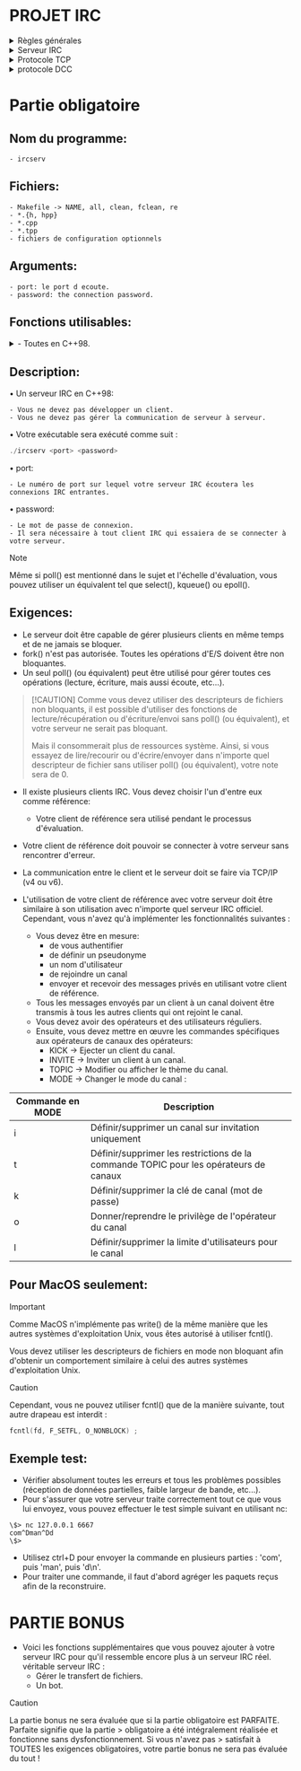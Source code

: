 # PROJET IRC
<details>
<summary>Règles générales</summary>

- Votre programme ne doit en aucun cas se bloquer (même s'il manque de mémoire).
- Il ne doit pas s'arrêter de manière inattendue.
- Si cela se produit, votre projet sera considéré comme non fonctionnel
votre note sera de 0.
- Vous devez fournir un Makefile qui compilera vos fichiers sources. Il ne doit pas
relink.
- Votre Makefile doit au moins contenir les règles suivantes :
```
	- $(NAME), all, clean, fclean et re.
```
- Compilez votre code avec c++ et les drapeaux -Wall -Wextra -Werror
- Votre code doit être conforme à la norme C++ 98.
- Essayez de toujours développer en utilisant le plus de fonctionnalités C++ possible.
Par exemple, choisissez:
```
- <cstring> plutôt que <string.h>
``` 
- Les bibliothèques externes et les bibliothèques Boost sont interdites.
</details>

<details>
<summary>Serveur IRC</summary>
	
- ***Internet Relay Chat*** (IRC ; en français : « discussion relayée par Internet ») est un protocole de communication textuel sur Internet. Il sert à la communication instantanée principalement sous la forme de discussions en groupe par l’intermédiaire de canaux de discussion.
Il peut par ailleurs être utilisé pour faire du transfert de fichier.
> RFC 28102 à RFC 2813

1. **Aspect techniques:**
- Un serveur IRC peut se connecter a d autres serveur IRC.
- Un reseaux IRC est un ensemble de serveur connectes l un a l autre.
- L utilisateur utilise un logiciel IRC afin de se connectera un des serveurs du reseaux.
- Le protocole ouvert est decrit par un RFC:
	- ***Requests for comments*** ("demandes de commentaires").
   	- documents decrivant les aspects et specification techniques d internet.
- Un serveur IRC est gerer par un ou plusieurs IrcOps (***IRC OPERATOR***):
  	- Ils sont nommes par les administrateurs.

2. **Les canaux:**
- ***Channel*** ("canal"):
	- Element de base pour communiquer sur un reseaux:
  	- Un channel est definit par une liste d utilisateurs connectes a celui-ci.
- Pour rentrer dans un channel ou le creer:
```
join
```
 
</details>

<details>
<summary> Protocole TCP</summary>
	
-  ***Transmission Control Protocol*** (littéralement, « protocole de contrôle de transmissions »), abrégé TCP, est un protocole de transport fiable, en mode connecté.
</details>

<details>
<summary>protocole DCC</summary>
	
- ***Direct Client-to-Client***, protocole utilisé par de nombreux clients IRC qui permet une connections direct entre utilisateurs:
	- permet d envoyer des fichiers.
 	- permet de chatter plus rapidement et de maniere plus securise avec un autre utilisateur.
</details>

# Partie obligatoire

## Nom du programme:
	
	- ircserv

## Fichiers:

	- Makefile -> NAME, all, clean, fclean, re
	- *.{h, hpp}
	- *.cpp
	- *.tpp
	- fichiers de configuration optionnels

## Arguments:

	- port: le port d ecoute.
	- password: the connection password.

## Fonctions utilisables:
<details>
<summary>- Toutes en C++98.</summary>
	
- socket
- close
- setsockopt
- getsockname
- getprotobyname
- gethostbyname
- getaddrinfo
- freeaddrinfo
- bind
- connect
- listen
- accept
- htons
- htonl
- ntohs
- ntohl
- inet_addr
- inet_ntoa
- send
- recv
- signal
- sigaction
- lseek
- fstat
- fcntl
- poll
</details>

## Description:

• Un serveur IRC en C++98:

	- Vous ne devez pas développer un client.
	- Vous ne devez pas gérer la communication de serveur à serveur.

• Votre exécutable sera exécuté comme suit :

```cpp
./ircserv <port> <password>
```

• port:

	- Le numéro de port sur lequel votre serveur IRC écoutera les connexions IRC entrantes.

• password:

	- Le mot de passe de connexion.
 	- Il sera nécessaire à tout client IRC qui essaiera de se connecter à votre serveur.
> [!NOTE]
> Même si poll() est mentionné dans le sujet et l'échelle d'évaluation, vous pouvez
> utiliser un équivalent tel que select(), kqueue() ou epoll().

## Exigences:

- Le serveur doit être capable de gérer plusieurs clients en même temps et de ne jamais se bloquer.
- fork() n'est pas autorisée. Toutes les opérations d'E/S doivent être non bloquantes.
- Un seul poll() (ou équivalent) peut être utilisé pour gérer toutes ces opérations (lecture, écriture, mais aussi écoute, etc...).

>  [!CAUTION]
> Comme vous devez utiliser des descripteurs de fichiers non bloquants, il est possible d'utiliser 
> des fonctions de lecture/récupération ou d'écriture/envoi sans poll() (ou équivalent), et votre serveur ne serait pas bloquant.
>
> Mais il consommerait plus de ressources système.
> Ainsi, si vous essayez de lire/recourir ou d'écrire/envoyer dans n'importe quel descripteur de fichier
> sans utiliser poll() (ou équivalent), votre note sera de 0.

- Il existe plusieurs clients IRC. Vous devez choisir l'un d'entre eux comme référence:
	- Votre client de référence sera utilisé pendant le processus d'évaluation.
- Votre client de référence doit pouvoir se connecter à votre serveur sans rencontrer d'erreur.
- La communication entre le client et le serveur doit se faire via TCP/IP (v4 ou v6).

- L'utilisation de votre client de référence avec votre serveur doit être similaire à son utilisation avec n'importe quel serveur IRC officiel.
Cependant, vous n'avez qu'à implémenter les fonctionnalités suivantes :
	- Vous devez être en mesure:
 		- de vous authentifier
		- de définir un pseudonyme
		- un nom d'utilisateur
		- de rejoindre un canal
		- envoyer et recevoir des messages privés en utilisant votre client de référence.
	- Tous les messages envoyés par un client à un canal doivent être transmis à tous les autres clients qui ont rejoint le canal.
 	- Vous devez avoir des opérateurs et des utilisateurs réguliers.
  	- Ensuite, vous devez mettre en œuvre les commandes spécifiques aux opérateurs de canaux
des opérateurs:
		- KICK   -> Ejecter un client du canal.
  		- INVITE -> Inviter un client à un canal.
  	 	- TOPIC  -> Modifier ou afficher le thème du canal.
  	  	- MODE   -> Changer le mode du canal :
  
| Commande en MODE | Description |
| --- | --- |
| i | Définir/supprimer un canal sur invitation uniquement |
| t | Définir/supprimer les restrictions de la commande TOPIC pour les opérateurs de canaux |
| k | Définir/supprimer la clé de canal (mot de passe) |
| o | Donner/reprendre le privilège de l'opérateur du canal |
| l | Définir/supprimer la limite d'utilisateurs pour le canal |

## Pour MacOS seulement:

> [!IMPORTANT]
> Comme MacOS n'implémente pas write() de la même manière que les autres systèmes d'exploitation Unix, vous êtes autorisé à utiliser fcntl().
>
> Vous devez utiliser les descripteurs de fichiers en mode non bloquant afin d'obtenir un
> comportement similaire à celui des autres systèmes d'exploitation Unix.

> [!CAUTION]
> Cependant, vous ne pouvez utiliser fcntl() que de la manière suivante, tout autre drapeau est interdit :
```cpp
fcntl(fd, F_SETFL, O_NONBLOCK) ;
```

## Exemple test:
- Vérifier absolument toutes les erreurs et tous les problèmes possibles (réception de données partielles, faible largeur de bande, etc...).
- Pour s'assurer que votre serveur traite correctement tout ce que vous lui envoyez, vous pouvez effectuer le test simple suivant en utilisant nc:
```
\$> nc 127.0.0.1 6667
com^Dman^Dd
\$>
```

- Utilisez ctrl+D pour envoyer la commande en plusieurs parties : 'com', puis 'man', puis 'd\n'.
- Pour traiter une commande, il faut d'abord agréger les paquets reçus afin de la reconstruire.

# PARTIE BONUS

- Voici les fonctions supplémentaires que vous pouvez ajouter à votre serveur IRC pour qu'il ressemble encore plus à un serveur IRC réel.
véritable serveur IRC :
	- Gérer le transfert de fichiers.
	- Un bot.

> [!CAUTION]
> La partie bonus ne sera évaluée que si la partie obligatoire est PARFAITE. Parfaite signifie que la partie > obligatoire a été intégralement réalisée et fonctionne sans dysfonctionnement. Si vous n'avez pas > satisfait à TOUTES les exigences obligatoires, votre partie bonus ne sera pas évaluée du tout !
